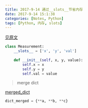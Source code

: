 ```yaml
---
title: 2017-9-14 通过__slots__节省内存
date: 2017-9-14 15:1:38
categories: [Notes, Python]
tags: [Python, 内存, slots]
---
```

[见原文](http://www.datadependence.com/2016/07/pythonic-code-video-series-slots/)
```python
class Measurement:
    __slots__ = ['x', 'y', 'val']
 
    def __init__(self, x, y, value):
        self.x = x
        self.y = y
        self.val = value
```
> merge dict 

[merged_dict](http://www.datadependence.com/2016/08/pythonic-code-video-series-merging-dictionaries/)
```python
dict_merged = {**a, **b, **c}
```